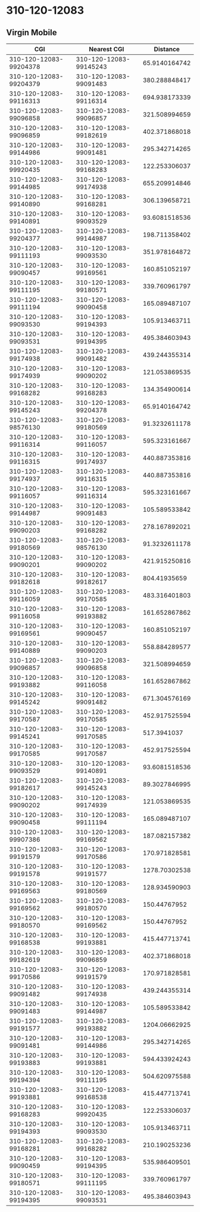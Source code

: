 # 310-120-12083
## Virgin Mobile


| CGI | Nearest CGI | Distance |
|-----|-------------|----------|
| 310-120-12083-99204378 | 310-120-12083-99145243 | 65.9140164742 |
| 310-120-12083-99204379 | 310-120-12083-99091483 | 380.288848417 |
| 310-120-12083-99116313 | 310-120-12083-99116314 | 694.938173339 |
| 310-120-12083-99096858 | 310-120-12083-99096857 | 321.508994659 |
| 310-120-12083-99096859 | 310-120-12083-99182619 | 402.371868018 |
| 310-120-12083-99144986 | 310-120-12083-99091481 | 295.342714265 |
| 310-120-12083-99920435 | 310-120-12083-99168283 | 122.253306037 |
| 310-120-12083-99144985 | 310-120-12083-99174938 | 655.209914846 |
| 310-120-12083-99140890 | 310-120-12083-99168281 | 306.139658721 |
| 310-120-12083-99140891 | 310-120-12083-99093529 | 93.6081518536 |
| 310-120-12083-99204377 | 310-120-12083-99144987 | 198.711358402 |
| 310-120-12083-99111193 | 310-120-12083-99093530 | 351.978164872 |
| 310-120-12083-99090457 | 310-120-12083-99169561 | 160.851052197 |
| 310-120-12083-99111195 | 310-120-12083-99180571 | 339.760961797 |
| 310-120-12083-99111194 | 310-120-12083-99090458 | 165.089487107 |
| 310-120-12083-99093530 | 310-120-12083-99194393 | 105.913463711 |
| 310-120-12083-99093531 | 310-120-12083-99194395 | 495.384603943 |
| 310-120-12083-99174938 | 310-120-12083-99091482 | 439.244355314 |
| 310-120-12083-99174939 | 310-120-12083-99090202 | 121.053869535 |
| 310-120-12083-99168282 | 310-120-12083-99168283 | 134.354900614 |
| 310-120-12083-99145243 | 310-120-12083-99204378 | 65.9140164742 |
| 310-120-12083-98576130 | 310-120-12083-99180569 | 91.3232611178 |
| 310-120-12083-99116314 | 310-120-12083-99116057 | 595.323161667 |
| 310-120-12083-99116315 | 310-120-12083-99174937 | 440.887353816 |
| 310-120-12083-99174937 | 310-120-12083-99116315 | 440.887353816 |
| 310-120-12083-99116057 | 310-120-12083-99116314 | 595.323161667 |
| 310-120-12083-99144987 | 310-120-12083-99091483 | 105.589533842 |
| 310-120-12083-99090203 | 310-120-12083-99168282 | 278.167892021 |
| 310-120-12083-99180569 | 310-120-12083-98576130 | 91.3232611178 |
| 310-120-12083-99090201 | 310-120-12083-99090202 | 421.915250816 |
| 310-120-12083-99182618 | 310-120-12083-99182617 | 804.41935659 |
| 310-120-12083-99116059 | 310-120-12083-99170585 | 483.316401803 |
| 310-120-12083-99116058 | 310-120-12083-99193882 | 161.652867862 |
| 310-120-12083-99169561 | 310-120-12083-99090457 | 160.851052197 |
| 310-120-12083-99140889 | 310-120-12083-99090203 | 558.884289577 |
| 310-120-12083-99096857 | 310-120-12083-99096858 | 321.508994659 |
| 310-120-12083-99193882 | 310-120-12083-99116058 | 161.652867862 |
| 310-120-12083-99145242 | 310-120-12083-99091482 | 671.304576169 |
| 310-120-12083-99170587 | 310-120-12083-99170585 | 452.917525594 |
| 310-120-12083-99145241 | 310-120-12083-99170585 | 517.3941037 |
| 310-120-12083-99170585 | 310-120-12083-99170587 | 452.917525594 |
| 310-120-12083-99093529 | 310-120-12083-99140891 | 93.6081518536 |
| 310-120-12083-99182617 | 310-120-12083-99145243 | 89.3027846995 |
| 310-120-12083-99090202 | 310-120-12083-99174939 | 121.053869535 |
| 310-120-12083-99090458 | 310-120-12083-99111194 | 165.089487107 |
| 310-120-12083-99907386 | 310-120-12083-99169562 | 187.082157382 |
| 310-120-12083-99191579 | 310-120-12083-99170586 | 170.971828581 |
| 310-120-12083-99191578 | 310-120-12083-99191577 | 1278.70302538 |
| 310-120-12083-99169563 | 310-120-12083-99180569 | 128.934590903 |
| 310-120-12083-99169562 | 310-120-12083-99180570 | 150.44767952 |
| 310-120-12083-99180570 | 310-120-12083-99169562 | 150.44767952 |
| 310-120-12083-99168538 | 310-120-12083-99193881 | 415.447713741 |
| 310-120-12083-99182619 | 310-120-12083-99096859 | 402.371868018 |
| 310-120-12083-99170586 | 310-120-12083-99191579 | 170.971828581 |
| 310-120-12083-99091482 | 310-120-12083-99174938 | 439.244355314 |
| 310-120-12083-99091483 | 310-120-12083-99144987 | 105.589533842 |
| 310-120-12083-99191577 | 310-120-12083-99193882 | 1204.06662925 |
| 310-120-12083-99091481 | 310-120-12083-99144986 | 295.342714265 |
| 310-120-12083-99193883 | 310-120-12083-99193881 | 594.433924243 |
| 310-120-12083-99194394 | 310-120-12083-99111195 | 504.620975588 |
| 310-120-12083-99193881 | 310-120-12083-99168538 | 415.447713741 |
| 310-120-12083-99168283 | 310-120-12083-99920435 | 122.253306037 |
| 310-120-12083-99194393 | 310-120-12083-99093530 | 105.913463711 |
| 310-120-12083-99168281 | 310-120-12083-99168282 | 210.190253236 |
| 310-120-12083-99090459 | 310-120-12083-99194395 | 535.986409501 |
| 310-120-12083-99180571 | 310-120-12083-99111195 | 339.760961797 |
| 310-120-12083-99194395 | 310-120-12083-99093531 | 495.384603943 |
